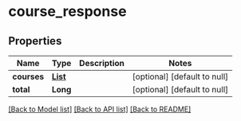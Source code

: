 # course_response
## Properties

| Name | Type | Description | Notes |
|------------ | ------------- | ------------- | -------------|
| **courses** | [**List**](course.md) |  | [optional] [default to null] |
| **total** | **Long** |  | [optional] [default to null] |

[[Back to Model list]](../README.md#documentation-for-models) [[Back to API list]](../README.md#documentation-for-api-endpoints) [[Back to README]](../README.md)

